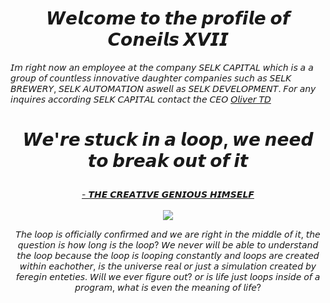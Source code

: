 <h1 align="center"> 𝙒𝙚𝙡𝙘𝙤𝙢𝙚 𝙩𝙤 𝙩𝙝𝙚 𝙥𝙧𝙤𝙛𝙞𝙡𝙚 𝙤𝙛 𝘾𝙤𝙣𝙚𝙞𝙡𝙨 𝙓𝙑𝙄𝙄 </h1>

𝘐𝘮 𝘳𝘪𝘨𝘩𝘵 𝘯𝘰𝘸 𝘢𝘯 𝘦𝘮𝘱𝘭𝘰𝘺𝘦𝘦 𝘢𝘵 𝘵𝘩𝘦 𝘤𝘰𝘮𝘱𝘢𝘯𝘺 𝘚𝘌𝘓𝘒 𝘊𝘈𝘗𝘐𝘛𝘈𝘓 𝘸𝘩𝘪𝘤𝘩 𝘪𝘴 𝘢 𝘢 𝘨𝘳𝘰𝘶𝘱 𝘰𝘧 𝘤𝘰𝘶𝘯𝘵𝘭𝘦𝘴𝘴 𝘪𝘯𝘯𝘰𝘷𝘢𝘵𝘪𝘷𝘦 𝘥𝘢𝘶𝘨𝘩𝘵𝘦𝘳 𝘤𝘰𝘮𝘱𝘢𝘯𝘪𝘦𝘴 𝘴𝘶𝘤𝘩 𝘢𝘴 𝘚𝘌𝘓𝘒           𝘉𝘙𝘌𝘞𝘌𝘙𝘠, 𝘚𝘌𝘓𝘒 𝘈𝘜𝘛𝘖𝘔𝘈𝘛𝘐𝘖𝘕 𝘢𝘴𝘸𝘦𝘭𝘭 𝘢𝘴 𝘚𝘌𝘓𝘒 𝘋𝘌𝘝𝘌𝘓𝘖𝘗𝘔𝘌𝘕𝘛. 𝘍𝘰𝘳 𝘢𝘯𝘺 𝘪𝘯𝘲𝘶𝘪𝘳𝘦𝘴 𝘢𝘤𝘤𝘰𝘳𝘥𝘪𝘯𝘨 𝘚𝘌𝘓𝘒 𝘊𝘈𝘗𝘐𝘛𝘈𝘓 𝘤𝘰𝘯𝘵𝘢𝘤𝘵 𝘵𝘩𝘦 𝘊𝘌𝘖 [𝘖𝘭𝘪𝘷𝘦𝘳 𝘛𝘋](https://github.com/olivertd)

<h1 align="center">
  <p>𝙒𝙚'𝙧𝙚 𝙨𝙩𝙪𝙘𝙠 𝙞𝙣 𝙖 𝙡𝙤𝙤𝙥, 𝙬𝙚 𝙣𝙚𝙚𝙙 𝙩𝙤 𝙗𝙧𝙚𝙖𝙠 𝙤𝙪𝙩 𝙤𝙛 𝙞𝙩</p>
</h1>

<p align="center">
  <a href="https://twitter.com/elonmusk"> - 𝙏𝙃𝙀 𝘾𝙍𝙀𝘼𝙏𝙄𝙑𝙀 𝙂𝙀𝙉𝙄𝙊𝙐𝙎 𝙃𝙄𝙈𝙎𝙀𝙇𝙁</a>
  <br><br>
  <img src="<img src="http://i.imgur.com/1hSj2nR.gif format=1000>
</p>

<p align="center"> 𝘛𝘩𝘦 𝘭𝘰𝘰𝘱 𝘪𝘴 𝘰𝘧𝘧𝘪𝘤𝘪𝘢𝘭𝘭𝘺 𝘤𝘰𝘯𝘧𝘪𝘳𝘮𝘦𝘥 𝘢𝘯𝘥 𝘸𝘦 𝘢𝘳𝘦 𝘳𝘪𝘨𝘩𝘵 𝘪𝘯 𝘵𝘩𝘦 𝘮𝘪𝘥𝘥𝘭𝘦 𝘰𝘧 𝘪𝘵, 𝘵𝘩𝘦 𝘲𝘶𝘦𝘴𝘵𝘪𝘰𝘯 𝘪𝘴 𝘩𝘰𝘸 𝘭𝘰𝘯𝘨 𝘪𝘴 𝘵𝘩𝘦 𝘭𝘰𝘰𝘱? 𝘞𝘦 𝘯𝘦𝘷𝘦𝘳 𝘸𝘪𝘭𝘭 𝘣𝘦 𝘢𝘣𝘭𝘦 𝘵𝘰 𝘶𝘯𝘥𝘦𝘳𝘴𝘵𝘢𝘯𝘥 𝘵𝘩𝘦 𝘭𝘰𝘰𝘱 𝘣𝘦𝘤𝘢𝘶𝘴𝘦 𝘵𝘩𝘦 𝘭𝘰𝘰𝘱 𝘪𝘴 𝘭𝘰𝘰𝘱𝘪𝘯𝘨 𝘤𝘰𝘯𝘴𝘵𝘢𝘯𝘵𝘭𝘺 𝘢𝘯𝘥 𝘭𝘰𝘰𝘱𝘴 𝘢𝘳𝘦 𝘤𝘳𝘦𝘢𝘵𝘦𝘥 𝘸𝘪𝘵𝘩𝘪𝘯 𝘦𝘢𝘤𝘩𝘰𝘵𝘩𝘦𝘳, 𝘪𝘴 𝘵𝘩𝘦 𝘶𝘯𝘪𝘷𝘦𝘳𝘴𝘦 𝘳𝘦𝘢𝘭 𝘰𝘳 𝘫𝘶𝘴𝘵 𝘢 𝘴𝘪𝘮𝘶𝘭𝘢𝘵𝘪𝘰𝘯 𝘤𝘳𝘦𝘢𝘵𝘦𝘥 𝘣𝘺 𝘧𝘦𝘳𝘦𝘨𝘪𝘯 𝘦𝘯𝘵𝘦𝘵𝘪𝘦𝘴. 𝘞𝘪𝘭𝘭 𝘸𝘦 𝘦𝘷𝘦𝘳 𝘧𝘪𝘨𝘶𝘳𝘦 𝘰𝘶𝘵? 𝘰𝘳 𝘪𝘴 𝘭𝘪𝘧𝘦 𝘫𝘶𝘴𝘵 𝘭𝘰𝘰𝘱𝘴 𝘪𝘯𝘴𝘪𝘥𝘦 𝘰𝘧 𝘢 𝘱𝘳𝘰𝘨𝘳𝘢𝘮, 𝘸𝘩𝘢𝘵 𝘪𝘴 𝘦𝘷𝘦𝘯 𝘵𝘩𝘦 𝘮𝘦𝘢𝘯𝘪𝘯𝘨 𝘰𝘧 𝘭𝘪𝘧𝘦? </p>
